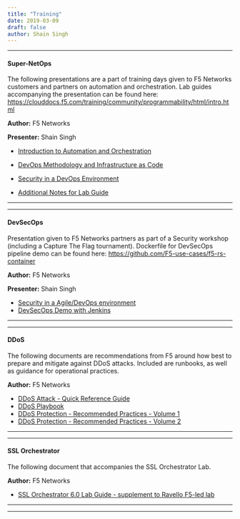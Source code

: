 ```yaml
---
title: "Training"
date: 2019-03-09
draft: false
author: Shain Singh
---
```


<hr />

#### Super-NetOps

The following presentations are a part of training days given to F5 Networks customers and partners
on automation and orchestration. Lab guides accompanying the presentation can be found here: https://clouddocs.f5.com/training/community/programmability/html/intro.html

**Author:** F5 Networks

**Presenter:** Shain Singh

 - [Introduction to Automation and Orchestration](/files/ANZ%20SuperNetOps%20-%20Class%201%20[Aug%202018].pdf)

 - [DevOps Methodology and Infrastructure as Code](/files/ANZ%20SuperNetOps%20-%20Class%202%20[Mar%202019].pdf)

 - [Security in a DevOps Environment](/files/ANZ%20SuperNetOps%20-%20Class%203%20[Mar%202019].pdf)

 - [Additional Notes for Lab Guide](/files/Additional%20Notes%20for%20SuperNetops%20Lab.pdf)

<hr  />
<hr  />

#### DevSecOps

Presentation given to F5 Networks partners as part of a Security workshop (including a Capture The Flag tournament).
Dockerfile for DevSecOps pipeline demo can be found here: https://github.com/F5-use-cases/f5-rs-container

**Author:** F5 Networks

**Presenter:** Shain Singh

- [Security in a Agile/DevOps environment](/files/DevSecOps.pdf)
- [DevSecOps Demo with Jenkins](/files/DevSecOps%20demo.pdf)

<hr />
<hr  />

#### DDoS

The following documents are recommendations from F5 around how best to prepare and mitigate against DDoS attacks.
Included are runbooks, as well as guidance for operational practices.

**Author:** F5 Networks

- [DDoS Attack - Quick Reference Guide](/files/F5_DDoS-Attack-Quick-Reference-Sheets_form_Final.pdf)
- [DDoS Playbook](/files/DDoS-Playbook_Final.pdf)
- [DDoS Protection - Recommended Practices - Volume 1](/files/f5-ddos-protection-recommended-practices-volume-1.pdf)
- [DDoS Protection - Recommended Practices - Volume 2](/files/RA-DDoS-Recommended-Practices-vol-2.pdf)

<hr  />
<hr  />

#### SSL Orchestrator

The following document that accompanies the SSL Orchestrator Lab.

**Author:** F5 Networks

* [SSL Orchestrator 6.0 Lab Guide - supplement to Ravello F5-led lab](/files/SSL%20Orchestrator%206.0%20Lab%20Guide%20-%20Ravello%20v3.pdf)

<hr />
<hr />
